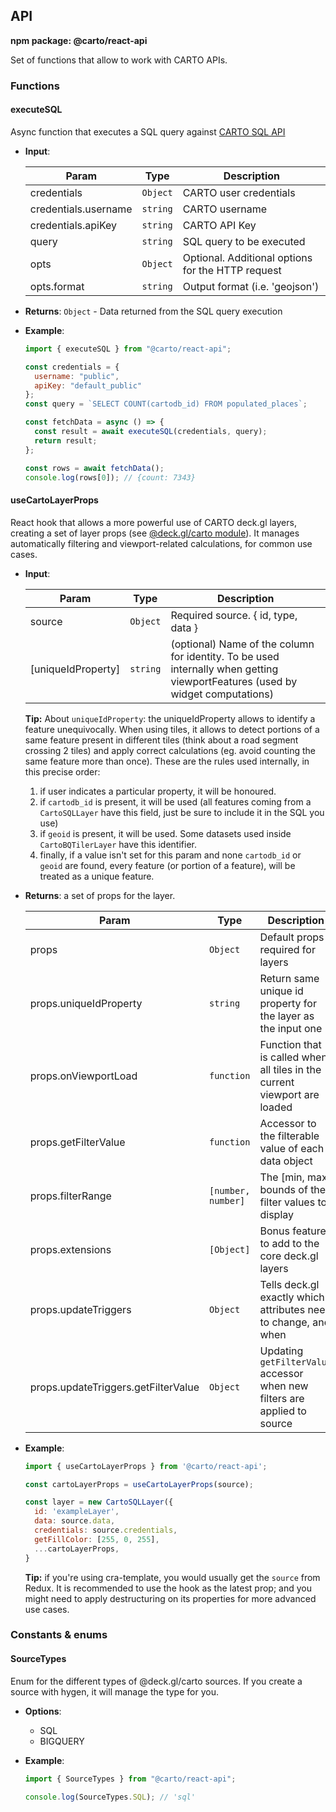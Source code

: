 ## API

**npm package: @carto/react-api**

Set of functions that allow to work with CARTO APIs.

### Functions

#### executeSQL

Async function that executes a SQL query against [CARTO SQL API](https://carto.com/developers/sql-api/)

- **Input**:

  | Param                         | Type                | Description                                                |
  | ----------------------------- | ------------------- | ---------------------------------------------------------- |
  | credentials                   | <code>Object</code> | CARTO user credentials                                     |
  | credentials.username          | <code>string</code> | CARTO username                                             |
  | credentials.apiKey            | <code>string</code> | CARTO API Key                                              |
  | query                         | <code>string</code> | SQL query to be executed                                   |
  | opts                          | <code>Object</code> | Optional. Additional options for the HTTP request          |
  | opts.format                   | <code>string</code> | Output format (i.e. 'geojson')                             |

- **Returns**: <code>Object</code> - Data returned from the SQL query execution

- **Example**:

  ```js
  import { executeSQL } from "@carto/react-api";

  const credentials = {
    username: "public",
    apiKey: "default_public"
  };
  const query = `SELECT COUNT(cartodb_id) FROM populated_places`;

  const fetchData = async () => {
    const result = await executeSQL(credentials, query);
    return result;
  };

  const rows = await fetchData();
  console.log(rows[0]); // {count: 7343}
  ```

#### useCartoLayerProps

React hook that allows a more powerful use of CARTO deck.gl layers, creating a set of layer props (see [@deck.gl/carto module](https://deck.gl/docs/api-reference/carto/overview)). It manages automatically filtering and viewport-related calculations, for common use cases.

- **Input**:

  | Param              | Type                | Description                                                                                                                   |
  | ------------------ | ------------------- | ----------------------------------------------------------------------------------------------------------------------------- |
  | source             | <code>Object</code> | Required source. { id, type, data }                                                                                           |
  | [uniqueIdProperty] | <code>string</code> | (optional) Name of the column for identity. To be used internally when getting viewportFeatures (used by widget computations) |

  **Tip:** About `uniqueIdProperty`: the uniqueIdProperty allows to identify a feature unequivocally. When using tiles, it allows to detect portions of a same feature present in different tiles (think about a road segment crossing 2 tiles) and apply correct calculations (eg. avoid counting the same feature more than once). These are the rules used internally, in this precise order:

  1. if user indicates a particular property, it will be honoured.
  2. if `cartodb_id` is present, it will be used (all features coming from a `CartoSQLLayer` have this field, just be sure to include it in the SQL you use)
  3. if `geoid` is present, it will be used. Some datasets used inside `CartoBQTilerLayer` have this identifier.
  4. finally, if a value isn't set for this param and none `cartodb_id` or `geoid` are found, every feature (or portion of a feature), will be treated as a unique feature.

- **Returns**: a set of props for the layer.

  | Param                               | Type                          | Description                                                               |
  | ----------------------------------- | ----------------------------- | ------------------------------------------------------------------------- |
  | props                               | <code>Object</code>           | Default props required for layers                                         |
  | props.uniqueIdProperty              | <code>string</code>           | Return same unique id property for the layer as the input one             |
  | props.onViewportLoad                | <code>function</code>         | Function that is called when all tiles in the current viewport are loaded |
  | props.getFilterValue                | <code>function</code>         | Accessor to the filterable value of each data object                      |
  | props.filterRange                   | <code>[number, number]</code> | The [min, max] bounds of the filter values to display                     |
  | props.extensions                    | <code>[Object]</code>         | Bonus features to add to the core deck.gl layers                          |
  | props.updateTriggers                | <code>Object</code>           | Tells deck.gl exactly which attributes need to change, and when           |
  | props.updateTriggers.getFilterValue | <code>Object</code>           | Updating `getFilterValue` accessor when new filters are applied to source |

- **Example**:

  ```js
  import { useCartoLayerProps } from '@carto/react-api';

  const cartoLayerProps = useCartoLayerProps(source);

  const layer = new CartoSQLLayer({
    id: 'exampleLayer',
    data: source.data,
    credentials: source.credentials,
    getFillColor: [255, 0, 255],
    ...cartoLayerProps,
  }
  ```

  **Tip:** if you're using cra-template, you would usually get the `source` from Redux. It is recommended to use the hook as the latest prop; and you might need to apply destructuring on its properties for more advanced use cases.

### Constants & enums

#### SourceTypes

Enum for the different types of @deck.gl/carto sources. If you create a source with hygen, it will manage the type for you.

- **Options**:

  - SQL
  - BIGQUERY

- **Example**:

  ```js
  import { SourceTypes } from "@carto/react-api";

  console.log(SourceTypes.SQL); // 'sql'
  ```
